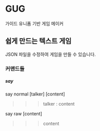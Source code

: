 # GUG
가이드 유니폼 기반 게임 메이커

## 쉽게 만드는 텍스트 게임
JSON 파일을 수정하여 게임을 만들 수 있습니다.


### 커맨드들
##### say
say normal [talker] [content]
>>> talker : content

say raw [content]
>>> content
